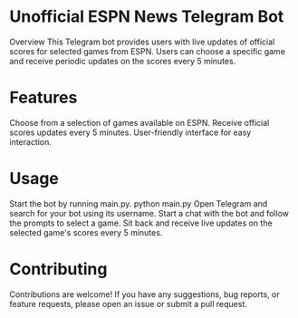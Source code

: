 # Unofficial ESPN News Telegram Bot
Overview
This Telegram bot provides users with live updates of official scores for selected games from ESPN. Users can choose a specific game and receive periodic updates on the scores every 5 minutes.

# Features
Choose from a selection of games available on ESPN.
Receive official scores updates every 5 minutes.
User-friendly interface for easy interaction.
# Usage
Start the bot by running main.py.
python main.py
Open Telegram and search for your bot using its username.
Start a chat with the bot and follow the prompts to select a game.
Sit back and receive live updates on the selected game's scores every 5 minutes.
# Contributing
Contributions are welcome! If you have any suggestions, bug reports, or feature requests, please open an issue or submit a pull request.
